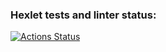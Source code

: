 ### Hexlet tests and linter status:
[![Actions Status](https://github.com/Aram-Khachaturyan/frontend-project-44/actions/workflows/hexlet-check.yml/badge.svg)](https://github.com/Aram-Khachaturyan/frontend-project-44/actions)